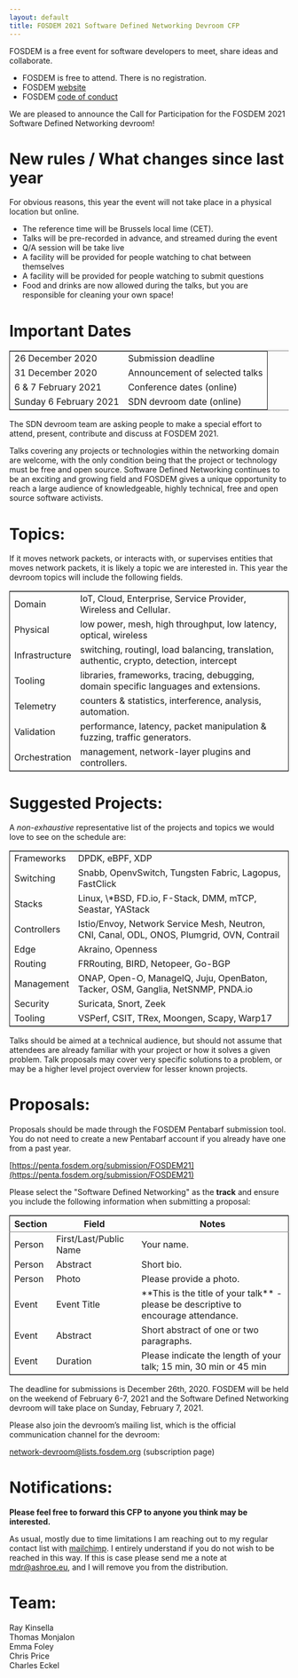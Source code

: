 ```yaml
---
layout: default
title: FOSDEM 2021 Software Defined Networking Devroom CFP
---
```


FOSDEM is a free event for software developers to meet, share ideas and
collaborate.

-   FOSDEM is free to attend. There is no registration.
-   FOSDEM [website](http://www.fosdem.org/)
-   FOSDEM [code of conduct](https://fosdem.org/2021/practical/conduct/)

We are pleased to announce the Call for Participation for the FOSDEM 2021
Software Defined Networking devroom!


# New rules / What changes since last year

For obvious reasons, this year the event will not take place in a physical location but online.

-   The reference time will be Brussels local lime (CET).
-   Talks will be pre-recorded in advance, and streamed during the event
-   Q/A session will be take live
-   A facility will be provided for people watching to chat between themselves
-   A facility will be provided for people watching to submit questions
-   Food and drinks are now allowed during the talks, but you are responsible for cleaning your own space!


# Important Dates

<table border="2" cellspacing="0" cellpadding="6" rules="groups" frame="hsides">


<colgroup>
<col  class="org-left" />

<col  class="org-left" />
</colgroup>
<tbody>
<tr>
<td class="org-left">26 December 2020</td>
<td class="org-left">Submission deadline</td>
</tr>


<tr>
<td class="org-left">31 December 2020</td>
<td class="org-left">Announcement of selected talks</td>
</tr>


<tr>
<td class="org-left">6 & 7 February 2021</td>
<td class="org-left">Conference dates (online)</td>
</tr>


<tr>
<td class="org-left">Sunday 6 February 2021</td>
<td class="org-left">SDN devroom date (online)</td>
</tr>
</tbody>
</table>

The SDN devroom team are asking people to make a special effort to attend,
present, contribute and discuss at FOSDEM 2021.   

Talks covering any projects or technologies within the networking domain are
welcome, with the only condition being that the project or technology must be
free and open source. Software Defined Networking continues to be an exciting
and growing field and FOSDEM gives a unique opportunity to reach a large
audience of knowledgeable, highly technical, free and open source software
activists.


# Topics:

If it moves network packets, or interacts with, or supervises entities that
moves network packets, it is likely a topic we are interested in. This year the
devroom topics will include the following fields.

<table border="2" cellspacing="0" cellpadding="6" rules="groups" frame="hsides">


<colgroup>
<col  class="org-left" />

<col  class="org-left" />
</colgroup>
<tbody>
<tr>
<td class="org-left">Domain</td>
<td class="org-left">IoT, Cloud, Enterprise, Service Provider, Wireless and Cellular.</td>
</tr>


<tr>
<td class="org-left">Physical</td>
<td class="org-left">low power, mesh, high throughput, low latency, optical, wireless</td>
</tr>


<tr>
<td class="org-left">Infrastructure</td>
<td class="org-left">switching, routingI, load balancing, translation, authentic, crypto, detection, intercept</td>
</tr>


<tr>
<td class="org-left">Tooling</td>
<td class="org-left">libraries, frameworks, tracing, debugging, domain specific languages and extensions.</td>
</tr>


<tr>
<td class="org-left">Telemetry</td>
<td class="org-left">counters & statistics, interference, analysis, automation.</td>
</tr>


<tr>
<td class="org-left">Validation</td>
<td class="org-left">performance, latency, packet manipulation & fuzzing, traffic generators.</td>
</tr>


<tr>
<td class="org-left">Orchestration</td>
<td class="org-left">management, network-layer plugins and controllers.</td>
</tr>
</tbody>
</table>


# Suggested Projects:

A *non-exhaustive* representative list of the projects and topics we would love
to see on the schedule are:

<table border="2" cellspacing="0" cellpadding="6" rules="groups" frame="hsides">


<colgroup>
<col  class="org-left" />

<col  class="org-left" />
</colgroup>
<tbody>
<tr>
<td class="org-left">Frameworks</td>
<td class="org-left">DPDK, eBPF, XDP</td>
</tr>


<tr>
<td class="org-left">Switching</td>
<td class="org-left">Snabb, OpenvSwitch, Tungsten Fabric, Lagopus, FastClick</td>
</tr>


<tr>
<td class="org-left">Stacks</td>
<td class="org-left">Linux, \*BSD, FD.io, F-Stack, DMM, mTCP, Seastar, YAStack</td>
</tr>


<tr>
<td class="org-left">Controllers</td>
<td class="org-left">Istio/Envoy, Network Service Mesh, Neutron, CNI, Canal, ODL, ONOS, Plumgrid, OVN, Contrail</td>
</tr>


<tr>
<td class="org-left">Edge</td>
<td class="org-left">Akraino, Openness</td>
</tr>


<tr>
<td class="org-left">Routing</td>
<td class="org-left">FRRouting, BIRD, Netopeer, Go-BGP</td>
</tr>


<tr>
<td class="org-left">Management</td>
<td class="org-left">ONAP, Open-O, ManageIQ, Juju, OpenBaton, Tacker, OSM, Ganglia, NetSNMP, PNDA.io</td>
</tr>


<tr>
<td class="org-left">Security</td>
<td class="org-left">Suricata, Snort, Zeek</td>
</tr>


<tr>
<td class="org-left">Tooling</td>
<td class="org-left">VSPerf, CSIT, TRex, Moongen, Scapy, Warp17</td>
</tr>
</tbody>
</table>

Talks should be aimed at a technical audience, but should not assume that
attendees are already familiar with your project or how it solves a given
problem. Talk proposals may cover very specific solutions to a problem, or may
be a higher level project overview for lesser known projects.


# Proposals:

Proposals should be made through the FOSDEM Pentabarf submission tool. You do
not need to create a new Pentabarf account if you already have one from a past
year.   

[https://penta.fosdem.org/submission/FOSDEM21](https://penta.fosdem.org/submission/FOSDEM21)

Please select the "Software Defined Networking" as the **track** and ensure you
include the following information when submitting a proposal:

<table border="2" cellspacing="0" cellpadding="6" rules="groups" frame="hsides">


<colgroup>
<col  class="org-left" />

<col  class="org-left" />

<col  class="org-left" />
</colgroup>
<thead>
<tr>
<th scope="col" class="org-left">Section</th>
<th scope="col" class="org-left">Field</th>
<th scope="col" class="org-left">Notes</th>
</tr>
</thead>

<tbody>
<tr>
<td class="org-left">Person</td>
<td class="org-left">First/Last/Public Name</td>
<td class="org-left">Your name.</td>
</tr>


<tr>
<td class="org-left">Person</td>
<td class="org-left">Abstract</td>
<td class="org-left">Short bio.</td>
</tr>


<tr>
<td class="org-left">Person</td>
<td class="org-left">Photo</td>
<td class="org-left">Please provide a photo.</td>
</tr>


<tr>
<td class="org-left">Event</td>
<td class="org-left">Event Title</td>
<td class="org-left">**This is the title of your talk** - please be descriptive to encourage attendance.</td>
</tr>


<tr>
<td class="org-left">Event</td>
<td class="org-left">Abstract</td>
<td class="org-left">Short abstract of one or two paragraphs.</td>
</tr>


<tr>
<td class="org-left">Event</td>
<td class="org-left">Duration</td>
<td class="org-left">Please indicate the length of your talk; 15 min, 30 min or 45 min</td>
</tr>
</tbody>
</table>

The deadline for submissions is December 26th, 2020. FOSDEM will be held on the
weekend of February 6-7, 2021 and the Software Defined Networking devroom will
take place on Sunday, February 7, 2021. 

Please also join the devroom’s mailing list, which is the official communication
channel for the devroom:

[network-devroom@lists.fosdem.org](https://lists.fosdem.org/listinfo/network-devroom) (subscription page)   


# Notifications:

****Please feel free to forward this CFP to anyone you think may be interested.****

As usual, mostly due to time limitations I am reaching out to my regular contact
list with [mailchimp](https://mailchimp.com). I entirely understand if you do not wish to be reached in
this way. If this is case please send me a note at [mdr@ashroe.eu](mailto://mdr@ashroe.eu), and I will
remove you from the distribution.   


# Team:

Ray Kinsella  
Thomas Monjalon  
Emma Foley  
Chris Price  
Charles Eckel

